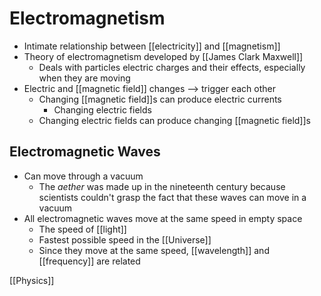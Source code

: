 # Electromagnetism

- Intimate relationship between [[electricity]] and [[magnetism]]
- Theory of electromagnetism developed by [[James Clark Maxwell]]
  - Deals with particles electric charges and their effects, especially when they are moving
- Electric and [[magnetic field]] changes --> trigger each other
  - Changing [[magnetic field]]s can produce electric currents
    - Changing electric fields
  - Changing electric fields can produce changing [[magnetic field]]s

## Electromagnetic Waves

- Can move through a vacuum
  - The _aether_ was made up in the nineteenth century because scientists couldn't grasp the fact that these waves can move in a vacuum
- All electromagnetic waves move at the same speed in empty space
  - The speed of [[light]]
  - Fastest possible speed in the [[Universe]]
  - Since they move at the same speed, [[wavelength]] and [[frequency]] are related

[[Physics]]

